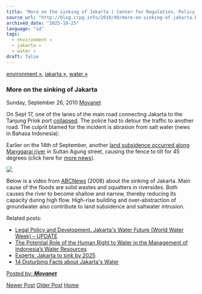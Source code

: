 ```yaml
---
title: "More on the sinking of Jakarta | Center for Regulation, Policy and Governance (CRPG)"
source_url: "http://blog.crpg.info/2010/09/more-on-sinking-of-jakarta.html"
archived_date: "2025-10-25"
language: "id"
tags:
  - environment »
  - jakarta »
  - water »
draft: false
---
```


[environment »](http://blog.crpg.info/search/label/environment), [jakarta »](http://blog.crpg.info/search/label/jakarta), [water »](http://blog.crpg.info/search/label/water)

###  More on the sinking of Jakarta 

Sunday, September 26, 2010  [ Movanet ](https://www.blogger.com/profile/10356608562678830076 "author profile")

On Sept 17, one of the lanes of the main road connecting Jakarta to the Tanjung Priok port [collapsed](http://www.thejakartaglobe.com/home/collapse-of-road-blamed-on-erosion/396593). The police had to detour the traffic to another road. The culprit blamed for the incident is abrasion from salt water (news in Bahasa Indonesia):   


  
Earlier on the 14th of September, another [land subsidence occurred along Manggarai river](http://megapolitan.kompas.com/read/2010/09/14/16100458/Pagar.Pembatas.Kali.di.Manggarai.Ambles) in Sultan Agung street, causing the fence to tilt for 45 degrees (click here for [more news](http://megapolitan.kompas.com/read/2010/09/14/19515660/Hujan.Deras..Pagar.BKT.Ambles)). 

  
![](http://stat.k.kidsklik.com/data/photo/2010/09/14/1950205620X310.JPG)

  
Below is a video from [ABCNews](http://www.abc.net.au/foreign/content/oldcontent/s2464100.htm) (2008) about the sinking of Jakarta. Main cause of the floods are solid wastes and squatters in riversides. Both causes the river to become shallow and narrow, thereby reducing its capacity during high flow. High-rise building and over-abstraction of groundwater also contribute to land subsidence and saltwater intrusion.   


  


Related posts:

  * [Legal Policy and Development. Jakarta's Water Future (World Water Week) – UPDATE](http://indolaw.alafghani.info/2010/09/legal-policy-and-development-jakarta_12.html)
  * [The Potential Role of the Human Right to Water in the Management of Indonesia’s Water Resources](http://indolaw.alafghani.info/2010/09/potential-role-of-human-right-to-water.html)
  * [Experts: Jakarta to sink by 2025](http://indolaw.alafghani.info/2010/08/experts-jakarta-to-sink-by-2025.html)
  * [14 Disturbing Facts about Jakarta's Water](http://indolaw.alafghani.info/2010/05/14-disturbing-facts-about-jakarta-water.html)




[ Posted by: _**Movanet**_ ](https://www.blogger.com/profile/10356608562678830076 "author profile")

[ ](https://www.blogger.com/email-post/1800407982648215581/204559593133983716 "Email Post") [ ](https://www.blogger.com/post-edit.g?blogID=1800407982648215581&postID=204559593133983716&from=pencil "Edit Post")

[Newer Post](http://blog.crpg.info/2010/09/links-to-presentation-on-human-right-to.html "Newer Post") [Older Post](http://blog.crpg.info/2010/09/potential-role-of-human-right-to-water.html "Older Post") [Home](http://blog.crpg.info/)
